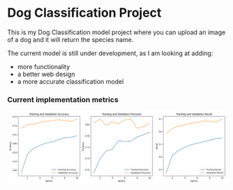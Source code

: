 # Dog Classification Project
This is my Dog Classification model project where you can upload an image of a dog and it will return the species name.

The current model is still under development, as I am looking at adding:
- more functionality
- a better web design
- a more accurate classification model

### Current implementation metrics
![screenshot](Figure_1.png)
